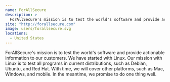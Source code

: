 ```yaml
---
name: ForAllSecure
description: > 
  ForAllSecure's mission is to test the world's software and provide actionable information to our customers.
site: "http://forallsecure.com"
image: users/forallsecure.svg
locations: 
  - United States
---
```


ForAllSecure's mission is to test the world's software and provide actionable information to our customers. We have started with Linux. Our mission with Linux is to test all programs in current distributions, such as Debian, Ubuntu, and Red Hat. With time, we will cover other platforms, such as Mac, Windows, and mobile. In the meantime, we promise to do one thing well.
